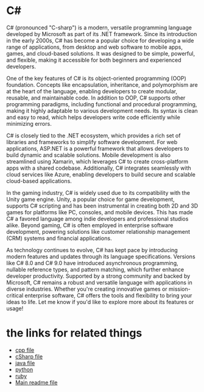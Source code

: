 # C#
C# (pronounced "C-sharp") is a modern, versatile programming language developed by Microsoft as part of its .NET framework. Since its introduction in the early 2000s, C# has become a popular choice for developing a wide range of applications, from desktop and web software to mobile apps, games, and cloud-based solutions. It was designed to be simple, powerful, and flexible, making it accessible for both beginners and experienced developers.

One of the key features of C# is its object-oriented programming (OOP) foundation. Concepts like encapsulation, inheritance, and polymorphism are at the heart of the language, enabling developers to create modular, reusable, and maintainable code. In addition to OOP, C# supports other programming paradigms, including functional and procedural programming, making it highly adaptable to various development needs. Its syntax is clean and easy to read, which helps developers write code efficiently while minimizing errors.

C# is closely tied to the .NET ecosystem, which provides a rich set of libraries and frameworks to simplify software development. For web applications, ASP.NET is a powerful framework that allows developers to build dynamic and scalable solutions. Mobile development is also streamlined using Xamarin, which leverages C# to create cross-platform apps with a shared codebase. Additionally, C# integrates seamlessly with cloud services like Azure, enabling developers to build secure and scalable cloud-based applications.

In the gaming industry, C# is widely used due to its compatibility with the Unity game engine. Unity, a popular choice for game development, supports C# scripting and has been instrumental in creating both 2D and 3D games for platforms like PC, consoles, and mobile devices. This has made C# a favored language among indie developers and professional studios alike. Beyond gaming, C# is often employed in enterprise software development, powering solutions like customer relationship management (CRM) systems and financial applications.

As technology continues to evolve, C# has kept pace by introducing modern features and updates through its language specifications. Versions like C# 8.0 and C# 9.0 have introduced asynchronous programming, nullable reference types, and pattern matching, which further enhance developer productivity. Supported by a strong community and backed by Microsoft, C# remains a robust and versatile language with applications in diverse industries. Whether you're creating innovative games or mission-critical enterprise software, C# offers the tools and flexibility to bring your ideas to life. Let me know if you'd like to explore more about its features or usage!

 # the links for related things
- [cpp file](cpp.md)
- [cSharp file](cSharp.md)
- [java file](java.md)
- [python](pyhton.md)
- [ruby](ruby.md)
- [Main readme file](../README.md)